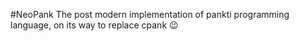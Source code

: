 #NeoPank
The post modern implementation of pankti programming language, on its way to replace cpank :wink:
